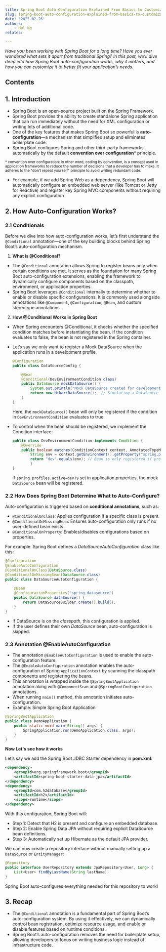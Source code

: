 ```yaml
---
title: Spring Boot Auto-Configuration Explained From Basics to Customization
slug: spring-boot-auto-configuration-explained-from-basics-to-customization
date: '2025-02-26'
authors: 
    - Hal Ng
relates:

---
```


*Have you been working with Spring Boot for a long time? Have you ever wondered what sets it apart from traditional Spring? In this post, we’ll dive deep into how Spring Boot auto-configuration works, why it matters, and how you can customize it to better fit your application’s needs.*

## Contents

## 1. Introduction

- Spring Boot is an open-source project built on the Spring Framework.
- Spring Boot provides the ability to create standalone Spring application that can run immediately without the need for XML configuration or writing lots of additional code. 
- One of the key features that makes Spring Boot so powerful is **auto-configuration**—a mechanism that simplifies setup and eliminates boilerplate code.
- Spring Boot configures Spring and other third-party frameworks automatically by the default **convention over configuration*** principle.

<sup>* convention over configuration: in other word, coding by convention, is a concept used in application frameworks to reduce the number of decisions that a developer has to make.  It adheres to the "don't repeat yourself" principle to avoid writing redundant code.</sup>

- For example, if we add Spring Web as a dependency, Spring Boot will automatically configure an embedded web server (like Tomcat or Jetty for Reactive) and register key Spring MVC components without requiring any explicit configuration


## 2. How Auto-Configuration Works?

### 2.1 Conditionals

Before we dive into how auto-configuration works, let’s first understand the `@Conditional` annotation—one of the key building blocks behind Spring Boot’s auto-configuration mechanism.

1. **What is @Conditional?**

- The `@Conditional` annotation allows Spring to register beans only when certain conditions are met. It serves as the foundation for many Spring Boot auto-configuration extensions, enabling the framework to dynamically configure components based on the classpath, environment, or application properties.
- Spring Boot leverages `@Conditional` internally to determine whether to enable or disable specific configurations. It is commonly used alongside annotations like `@Component`, `@Configuration`, `@Bean`, and custom stereotype annotations.


2. **How @Conditional Works in Spring Boot**

- When Spring encounters @Conditional, it checks whether the specified condition matches before instantiating the bean. If the condition evaluates to false, the bean is not registered in the Spring container.

- Let’s say we only want to register a Mock DataSource when the application runs in a development profile.

    ```java
    @Configuration
    public class DataSourceConfig {

        @Bean
        @Conditional(DevEnvironmentCondition.class)
        public DataSource mockDataSource() {
            System.out.println("Mock DataSource created for development environment");
            return new HikariDataSource();  // Simulating a DataSource
        }
    }
    ```

    Here, the `mockDataSource()` bean will only be registered if the condition in `DevEnvironmentCondition` evaluates to true.

- To control when the bean should be registered, we implement the Condition interface:
    
    ```java
    public class DevEnvironmentCondition implements Condition {
        @Override
        public boolean matches(ConditionContext context, AnnotatedTypeMetadata metadata) {
            String env = context.getEnvironment().getProperty("spring.profiles.active");
            return "dev".equals(env); // Bean is only registered if profile is 'dev'
            }
    }
    ```

    If `spring.profiles.active=dev` is set in application.properties, the mock `DataSource` bean will be registered.

### 2.2 How Does Spring Boot Determine What to Auto-Configure?

Auto-configuration is triggered based on **conditional annotations**, such as:
- `@ConditionalOnClass`: Applies configuration if a specific class is present.
- `@ConditionalOnMissingBean`: Ensures auto-configuration only runs if no user-defined bean exists.
- `@ConditionalOnProperty`: Enables/disables configurations based on properties.

For example: Spring Boot defines a *DataSourceAutoConfiguration* class like this:

```java
@Configuration
@EnableAutoConfiguration
@ConditionalOnClass(DataSource.class)
@ConditionalOnMissingBean(DataSource.class)
public class DataSourceAutoConfiguration {
    
    @Bean
    @ConfigurationProperties("spring.datasource")
    public DataSource dataSource() {
        return DataSourceBuilder.create().build();
    }
}
```
- If DataSource is on the *classpath*, this configuration is applied.
- If the user defines their own *DataSource* bean, auto-configuration is skipped.


### 2.3 Annotation @EnableAutoConfiguration

- The annotation `@EnableAutoConfiguration` is used to enable the auto-configuration feature.
- The `@EnableAutoConfiguration` annotation enables the auto-configuration of Spring `ApplicationContext` by scanning the classpath components and registering the beans.
- This annotation is wrapped inside the `@SpringBootApplication` annotation along with `@ComponentScan` and `@SpringBootConfiguration` annotations.
- When running `main()` method, this annotation initiates auto-configuration.
- Example: Simple Spring Boot Application

```java
@SpringBootApplication
public class DemoApplication {
    public static void main(String[] args) {
        SpringApplication.run(DemoApplication.class, args);
    }
}
```

**Now Let's see how it works**

Let’s say we add the Spring Boot JDBC Starter dependency in **pom.xml**:
```xml
<dependency>
    <groupId>org.springframework.boot</groupId>
    <artifactId>spring-boot-starter-data-jpa</artifactId>
</dependency>
<dependency>
    <groupId>com.h2database</groupId>
    <artifactId>h2</artifactId>
    <scope>runtime</scope>
</dependency>

```

With this configuration, Spring Boot will:
- Step 1: Detect that H2 is present and configure an embedded database.
- Step 2: Enable Spring Data JPA without requiring explicit DataSource bean definitions.
- Step 3: Automatically set up Hibernate as the default JPA provider.

We can now create a repository interface without manually setting up a `DataSource` or `EntityManager`:
```java
@Repository
public interface UserRepository extends JpaRepository<User, Long> {
    List<User> findByLastName(String lastName);
}
```
Spring Boot auto-configures everything needed for this repository to work!

## 3. Recap

- The `@Conditional` annotation is a fundamental part of Spring Boot’s auto-configuration system. By using it effectively, we can dynamically control bean registration, optimize resource usage, and enable or disable features based on runtime conditions.
- Spring Boot’s auto-configuration removes the need for boilerplate setup, allowing developers to focus on writing business logic instead of infrastructure code.